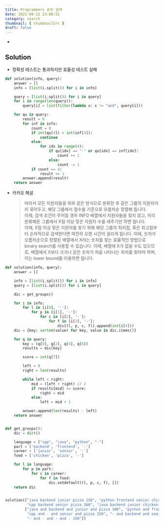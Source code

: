 ```yaml
---
title: Programmers 순위 검색
date: 2021-08-21 23:08:52
category: search
thumbnail: { thumbnailSrc }
draft: false
---
```


-

## Solution

- 정확성 테스트는 통과하지만 효율성 테스트 실패

```py
def solution(info, query):
    answer = []
    info = [list(i.split()) for i in info]

    query = [list(i.split()) for i in query]
    for i in range(len(query)):
        query[i] = list(filter(lambda x: x != "and", query[i]))

    for qu in query:
        result = 0
        for inf in info:
            count = 0
            if int(qu[4]) > int(inf[4]):
                continue
            else:
                for idx in range(4):
                    if qu[idx] == "-" or qu[idx] == inf[idx]:
                        count += 1
                    else:
                        count -= 1
            if count == 4:
                result += 1
        answer.append(result)
    return answer
```

- 카카오 해설
  > 따라서 모든 지원자들을 위와 같은 방식으로 분류한 후 같은 그룹의 지원자끼리 묶어두고, 해당 그룹에서 점수를 기준으로 오름차순 정렬해 둡니다.  
  > 이제, 검색 조건이 주어질 경우 INFO 배열에서 지원자들을 찾지 않고, 미리 분류해둔 그룹에서 X점 이상 맞은 지원자 수를 세주기만 하면 됩니다.  
  > 이때, X점 이상 맞은 지원자를 찾기 위해 해당 그룹의 최저점, 혹은 최고점부터 순차적으로 검색한다면 여전히 오랜 시간이 걸리게 됩니다. 이때, 숫자가 오름차순으로 정렬된 배열에서 X라는 숫자를 찾는 효율적인 방법으로 binary search를 사용할 수 있습니다. 이때, 배열에 X가 없을 수도 있으므로, 배열에서 X보다 크거나 같은 숫자가 처음 나타나는 위치를 찾아야 하며, 이는 lower bound를 이용하면 됩니다.

```py
def solution(info, query):
    answer = []

    info = [list(i.split()) for i in info]
    query = [list(i.split()) for i in query]

    dic = get_groups()

    for i in info:
        for l in [i[0], '-']:
            for p in [i[1], '-']:
                for c in [i[2], '-']:
                    for f in [i[3], '-']:
                        dic[(l, p, c, f)].append(int(i[4]))
    dic = {key: sorted(value) for key, value in dic.items()}

    for q in query:
        key = (q[0], q[2], q[4], q[6])
        results = dic[key]

        score = int(q[7])

        left = 0
        right = len(results)

        while left < right:
            mid = (left + right) // 2
            if results[mid] >= score:
                right = mid
            else:
                left = mid + 1

        answer.append(len(results) - left)
    return answer


def get_groups():
    dic = dict()

    language = ["cpp", "java", "python", "-"]
    part = ['backend', 'frontend', '-']
    career = ['junior', 'senior', '-']
    food = ['chicken', 'pizza', '-']

    for l in language:
        for p in part:
            for c in career:
                for f in food:
                    dic.setdefault((l, p, c, f), [])
    return dic


solution(["java backend junior pizza 150", "python frontend senior chicken 210", "python frontend senior chicken 150",
          "cpp backend senior pizza 260", "java backend junior chicken 80", "python backend senior chicken 50"],
         ["java and backend and junior and pizza 100", "python and frontend and senior and chicken 200",
          "cpp and - and senior and pizza 250", "- and backend and senior and - 150", "- and - and - and chicken 100",
          "- and - and - and - 150"])
```
